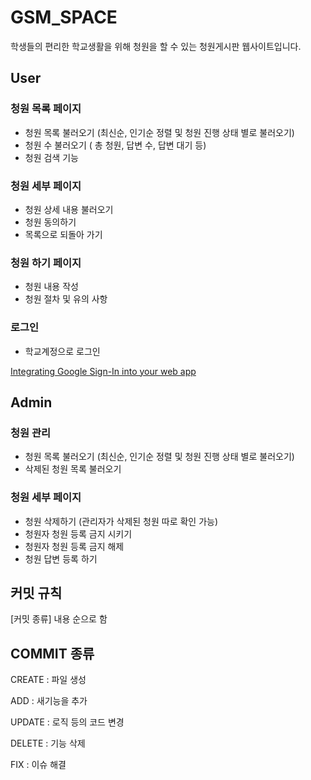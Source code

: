 # GSM_SPACE

학생들의 편리한 학교생활을 위해 청원을 할 수 있는 청원게시판 웹사이트입니다.

## User

### 청원 목록 페이지

- 청원 목록 불러오기 (최신순, 인기순 정렬 및 청원 진행 상태 별로 불러오기)
- 청원 수 불러오기 ( 총 청원, 답변 수, 답변 대기 등)
- 청원 검색 기능

### 청원 세부 페이지

- 청원 상세 내용 불러오기
- 청원 동의하기
- 목록으로 되돌아 가기

### 청원 하기 페이지

- 청원 내용 작성
- 청원 절차 및 유의 사항

### 로그인

- 학교계정으로 로그인

[Integrating Google Sign-In into your web app](https://developers.google.com/identity/sign-in/web/sign-in)

## Admin

### 청원 관리

- 청원 목록 불러오기 (최신순, 인기순 정렬 및 청원 진행 상태 별로 불러오기)
- 삭제된 청원 목록 불러오기

### 청원 세부 페이지

- 청원 삭제하기 (관리자가 삭제된 청원 따로 확인 가능)
- 청원자 청원 등록 금지 시키기
- 청원자 청원 등록 금지 해제
- 청원 답변 등록 하기

## 커밋 규칙

[커밋 종류] 내용 순으로 함

## COMMIT 종류

CREATE : 파일 생성

ADD : 새기능을 추가

UPDATE : 로직 등의 코드 변경

DELETE : 기능 삭제

FIX : 이슈 해결
